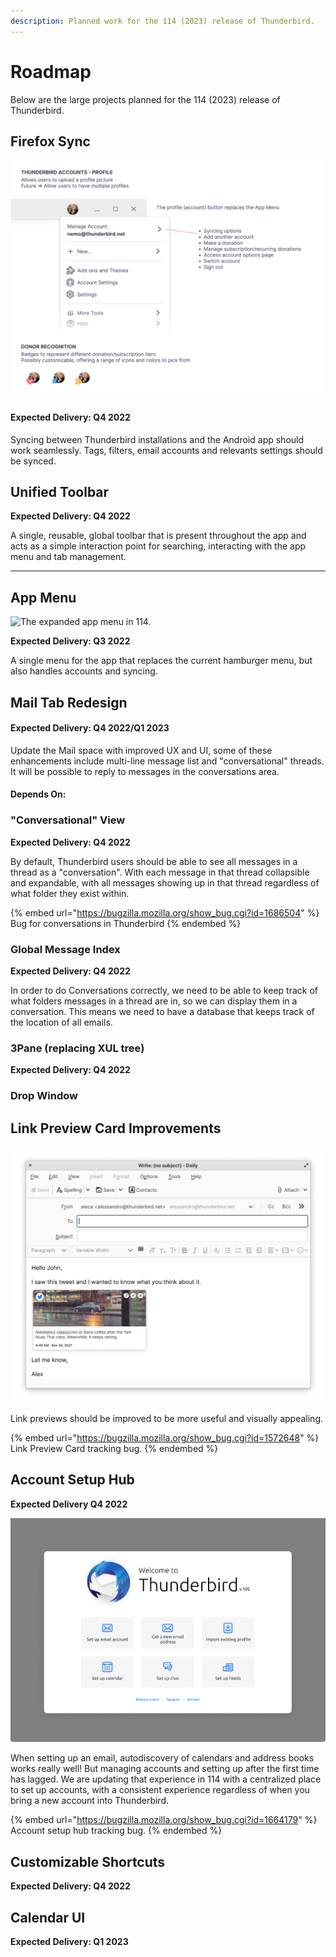 ```yaml
---
description: Planned work for the 114 (2023) release of Thunderbird.
---
```


# Roadmap

Below are the large projects planned for the 114 (2023) release of Thunderbird.

## Firefox Sync

![Accounts and syncing options in 114.](<../.gitbook/assets/User recognition - Donor care.png>)

#### Expected Delivery: Q4 2022

Syncing between Thunderbird installations and the Android app should work seamlessly. Tags, filters, email accounts and relevants settings should be synced.

## Unified Toolbar

**Expected Delivery: Q4 2022**

A single, reusable, global toolbar that is present throughout the app and acts as a simple interaction point for searching, interacting with the app menu and tab management.

****

## **App Menu**

![The expanded app menu in 114.](../.gitbook/assets/account\_mail\_tab.png)

**Expected Delivery: Q3 2022**

A single menu for the app that replaces the current hamburger menu, but also handles accounts and syncing.

## Mail Tab Redesign

#### Expected Delivery: Q4 2022/Q1 2023

Update the Mail space with improved UX and UI, some of these enhancements include multi-line message list and "conversational" threads. It will be possible to reply to messages in the conversations area.

#### Depends On:

### "Conversational" View

**Expected Delivery: Q4 2022**

&#x20;By default, Thunderbird users should be able to see all messages in a thread as a "conversation". With each message in that thread collapsible and expandable, with all messages showing up in that thread regardless of what folder they exist within.

{% embed url="https://bugzilla.mozilla.org/show_bug.cgi?id=1686504" %}
Bug for conversations in Thunderbird
{% endembed %}

### Global Message Index

**Expected Delivery: Q4 2022**

In order to do Conversations correctly, we need to be able to keep track of what folders messages in a thread are in, so we can display them in a conversation. This means we need to have a database that keeps track of the location of all emails.

### 3Pane (replacing XUL tree)

**Expected Delivery: Q4 2022**

### Drop Window



## Link Preview Card Improvements

![Link Preview Card (WIP)](../.gitbook/assets/link-preview.png)

Link previews should be improved to be more useful and visually appealing.

{% embed url="https://bugzilla.mozilla.org/show_bug.cgi?id=1572648" %}
Link Preview Card tracking bug.
{% endembed %}

## Account Setup Hub

**Expected Delivery Q4 2022**

![The new Account Setup Hub](../.gitbook/assets/account-setup.png)

When setting up an email, autodiscovery of calendars and address books works really well! But managing accounts and setting up after the first time has lagged. We are updating that experience in 114 with a centralized place to set up accounts, with a consistent experience regardless of when you bring a new account into Thunderbird.

{% embed url="https://bugzilla.mozilla.org/show_bug.cgi?id=1664179" %}
Account setup hub tracking bug.
{% endembed %}

## Customizable Shortcuts

**Expected  Delivery: Q4 2022**

## Calendar UI

**Expected Delivery: Q1 2023**
